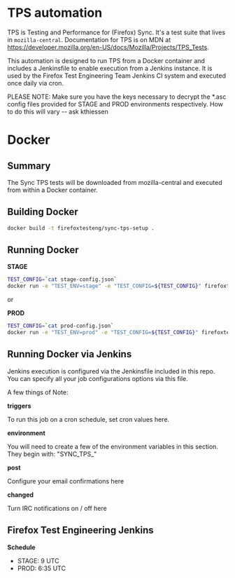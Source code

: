 # TPS automation

TPS is Testing and Performance for (Firefox) Sync.  It's a test suite that lives in `mozilla-central`.  Documentation for TPS is on MDN at https://developer.mozilla.org/en-US/docs/Mozilla/Projects/TPS_Tests.

This automation is designed to run TPS from a Docker container and includes a Jenkinsfile to enable execution from a Jenkins instance.
It is used by the Firefox Test Engineering Team Jenkins CI system and executed once daily via cron.

PLEASE NOTE:
Make sure you have the keys necessary to decrypt the \*.asc config files provided for STAGE and PROD environments respectively. 
How to do this will vary -- ask kthiessen

# Docker 

## Summary

The Sync TPS tests will be downloaded from mozilla-central and executed from within a Docker container.

## Building Docker

```sh
docker build -t firefoxtesteng/sync-tps-setup .
```

## Running Docker 

**STAGE**

```sh
TEST_CONFIG=`cat stage-config.json` 
docker run -e "TEST_ENV=stage" -e "TEST_CONFIG=${TEST_CONFIG}" firefoxtesteng/sync-tps-setup
```

or

**PROD**

```sh
TEST_CONFIG=`cat prod-config.json`
docker run -e "TEST_ENV=prod" -e "TEST_CONFIG=${TEST_CONFIG}" firefoxtesteng/sync-tps-setup
```

## Running Docker via Jenkins 

Jenkins execution is configured via the Jenkinsfile included in this repo.  You can specify all your job configurations options via this file.

A few things of Note:

**triggers**

To run this job on a cron schedule, set cron values here.

**environment**

You will need to create a few of the environment variables in this section. They begin with: "SYNC\_TPS\_"

**post**

Configure your email confirmations here

**changed**

Turn IRC notifications on / off here

## Firefox Test Engineering Jenkins

**Schedule**

* STAGE:  9 UTC
* PROD:   6:35 UTC

